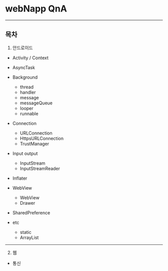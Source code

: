 # webNapp QnA

---
## 목차

1. 안드로이드

  - Activity / Context

  - AsyncTask
 
  - Background
    * thread
    * handler
    * message
    * messageQueue
    * looper
    * runnable
  
  - Connection
    * URLConnection
    * HttpsURLConnection
    * TrustManager

  - Input output
    * InputStream 
    * InputStreamReader
    
  - Inflater
    
  - WebView
    * WebView 
    * Drawer

  - SharedPreference
    
  - etc
    * static 
    * ArrayList<HashMap>
    
    
--- 

2. 웹

  - 통신

